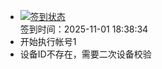 - [![签到状态](https://github.com/p7wm/Cloud189-Actions/actions/workflows/main.yml/badge.svg?branch=main)](https://github.com/p7wm/Cloud189-Actions/actions/workflows/main.yml) <br> 签到时间：2025-11-01 18:38:34
- 开始执行帐号1
- 设备ID不存在，需要二次设备校验
